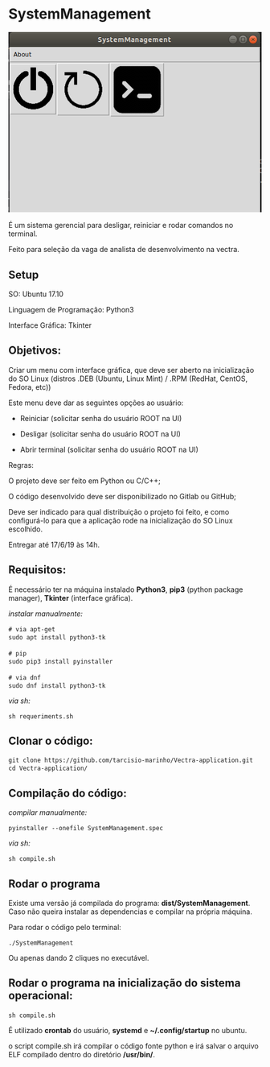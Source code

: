 # SystemManagement
<img src="assets/program.png">

É um sistema gerencial para desligar, reiniciar e rodar comandos no terminal.

Feito para seleção da vaga de analista de desenvolvimento na vectra.

## Setup

SO: Ubuntu 17.10

Linguagem de Programação: Python3

Interface Gráfica: Tkinter

## Objetivos:

Criar um menu com interface gráfica, que deve ser aberto na inicialização do SO Linux (distros .DEB (Ubuntu, Linux Mint) / .RPM (RedHat, CentOS, Fedora, etc))
 

Este menu deve dar as seguintes opções ao usuário:

- Reiniciar (solicitar senha do usuário ROOT na UI)

- Desligar (solicitar senha do usuário ROOT na UI)

- Abrir terminal (solicitar senha do usuário ROOT na UI)


Regras:

O projeto deve ser feito em Python ou C/C++;

O código desenvolvido deve ser disponibilizado no Gitlab ou GitHub;

Deve ser indicado para qual distribuição o projeto foi feito, e como configurá-lo para que a aplicação rode na inicialização do SO Linux escolhido.

 

Entregar até 17/6/19 às 14h.

## Requisitos:

É necessário ter na máquina instalado **Python3**, **pip3** (python package manager), **Tkinter** (interface gráfica).

*instalar manualmente:*

    # via apt-get
    sudo apt install python3-tk

    # pip
    sudo pip3 install pyinstaller

    # via dnf
    sudo dnf install python3-tk

*via sh:*
    
    sh requeriments.sh

## Clonar o código:

    git clone https://github.com/tarcisio-marinho/Vectra-application.git
    cd Vectra-application/

## Compilação do código:
    
*compilar manualmente:*

    pyinstaller --onefile SystemManagement.spec

*via sh:*

    sh compile.sh

## Rodar o programa

Existe uma versão já compilada do programa: **dist/SystemManagement**. Caso não queira instalar as dependencias e compilar na própria máquina. 

Para rodar o código pelo terminal: 
    
    ./SystemManagement

Ou apenas dando 2 cliques no executável. 


## Rodar o programa na inicialização do sistema operacional:

    sh compile.sh

É utilizado **crontab** do usuário, **systemd** e **~/.config/startup** no ubuntu.

o script compile.sh irá compilar o código fonte python e irá salvar o arquivo ELF compilado dentro do diretório **/usr/bin/**.

